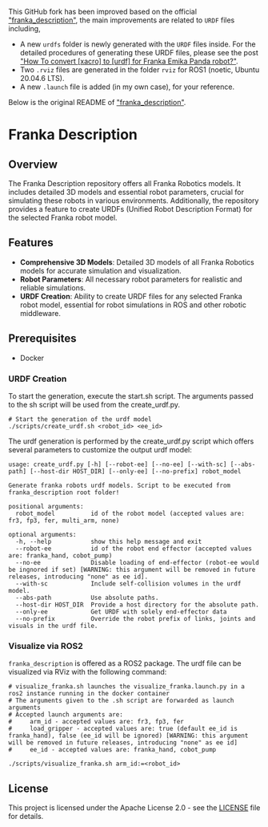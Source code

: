 This GitHub fork has been improved based on the official ["franka_description"](https://github.com/frankaemika/franka_description), the main improvements are related to `URDF` files including,

- A new `urdfs` folder is newly generated with the `URDF` files inside. For the detailed procedures of generating these URDF files, please see the post ["How To convert [xacro] to [urdf] for Franka Emika Panda robot?"](https://teng4.github.io/posts/20250416/).
- Two `.rviz` files are generated in the folder `rviz` for ROS1 (noetic, Ubuntu 20.04.6 LTS).
- A new `.launch` file is added (in my own case), for your reference.

Below is the original README of ["franka_description"](https://github.com/frankaemika/franka_description).

# Franka Description

## Overview

The Franka Description repository offers all Franka Robotics models. It includes detailed 3D models and essential robot parameters, crucial for simulating these robots in various environments. Additionally, the repository provides a feature to create URDFs (Unified Robot Description Format) for the selected Franka robot model.

## Features

- **Comprehensive 3D Models**: Detailed 3D models of all Franka Robotics models for accurate simulation and visualization.
- **Robot Parameters**: All necessary robot parameters for realistic and reliable simulations.
- **URDF Creation**: Ability to create URDF files for any selected Franka robot model, essential for robot simulations in ROS and other robotic middleware.

## Prerequisites

- Docker

### URDF Creation

To start the generation, execute the start.sh script. The arguments passed to the sh script will be used from the create_urdf.py.

```
# Start the generation of the urdf model
./scripts/create_urdf.sh <robot_id> <ee_id>
```

The urdf generation is performed by the create_urdf.py script which offers several parameters to customize the output urdf model:

```
usage: create_urdf.py [-h] [--robot-ee] [--no-ee] [--with-sc] [--abs-path] [--host-dir HOST_DIR] [--only-ee] [--no-prefix] robot_model

Generate franka robots urdf models. Script to be executed from franka_description root folder!

positional arguments:
  robot_model          id of the robot model (accepted values are: fr3, fp3, fer, multi_arm, none)

optional arguments:
  -h, --help           show this help message and exit
  --robot-ee           id of the robot end effector (accepted values are: franka_hand, cobot_pump)
  --no-ee              Disable loading of end-effector (robot-ee would be ingnored if set) [WARNING: this argument will be removed in future releases, introducing "none" as ee id].
  --with-sc            Include self-collision volumes in the urdf model.
  --abs-path           Use absolute paths.
  --host-dir HOST_DIR  Provide a host directory for the absolute path.
  --only-ee            Get URDF with solely end-effector data
  --no-prefix          Override the robot prefix of links, joints and visuals in the urdf file.
```

### Visualize via ROS2

`franka_description` is offered as a ROS2 package.
The urdf file can be visualized via RViz with the following command:

```
# visualize_franka.sh launches the visualize_franka.launch.py in a ros2 instance running in the docker container
# The arguments given to the .sh script are forwarded as launch arguments
# Accepted launch arguments are:
#     arm_id - accepted values are: fr3, fp3, fer
#     load_gripper - accepted values are: true (default ee_id is franka_hand), false (ee_id will be ignored) [WARNING: this argument will be removed in future releases, introducing "none" as ee id]
#     ee_id - accepted values are: franka_hand, cobot_pump

./scripts/visualize_franka.sh arm_id:=<robot_id> 

```


## License

This project is licensed under the Apache License 2.0 - see the [LICENSE](LICENSE) file for details.
